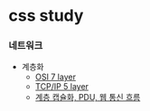 # css study


### 네트워크
- 계층화
  - [OSI 7 layer](https://github.com/q6801/study/blob/main/CS/Network/OSI%207%20layer.md)
  - [TCP/IP 5 layer](https://github.com/q6801/study/blob/main/CS/Network/TCP%20IP%205%20layer.md)
  - [계층 캡슐화, PDU, 웹 통신 흐름](https://github.com/q6801/study/blob/main/CS/Network/Network%20flow.md)